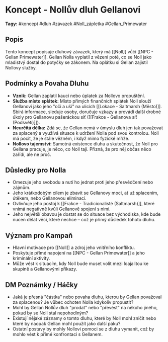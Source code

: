 # Koncept - Nollův dluh Gellanovi

**Tagy:** #koncept #dluh #závazek #Noll_zápletka #Gellan_Primewater

## Popis
Tento koncept popisuje dluhový závazek, který má [[Noll]] vůči [[NPC - Gellan Primewater]]. Gellan Nolla vyplatil z vězení poté, co se Noll jako mladistvý dostal do potyčky se zákonem. Na oplátku si Gellan zajistil Nollovy služby.

## Podmínky a Povaha Dluhu
*   **Vznik:** Gellan zaplatil kauci nebo úplatek za Nollovo propuštění.
*   **Služba místo splátek:** Místo přímých finančních splátek Noll slouží Gellanovi jako jeho "oči a uši" na ulicích [[Lokace - Saltmarsh (Město)]]. Sbírá informace, sleduje osoby, doručuje vzkazy a provádí další drobné úkoly pro Gellanovu pašeráckou síť ([[Frakce - Gellanova síť (Podsvětí)]]).
*   **Neurčitá délka:** Zdá se, že Gellan nemá v úmyslu dluh jen tak považovat za splacený a využívá situace k udržení Nolla pod svou kontrolou. Noll má pocit, že je stále vězněm, i když mimo fyzické mříže.
*   **Nollovo tajemství:** Samotná existence dluhu a skutečnost, že Noll pro Gellana pracuje, je něco, co Noll tají. Přizná, že pro něj občas něco zařídí, ale ne proč.

## Důsledky pro Nolla
*   Omezuje jeho svobodu a nutí ho jednat proti jeho přesvědčení nebo zájmům.
*   Jeho krátkodobým cílem je zbavit se Gellanovy moci, ať už splacením, útěkem, nebo Gellanovou eliminací.
*   Ovlivňuje jeho postoj k [[Frakce - Tradicionalisté (Saltmarsh)]], které vnímá negativně kvůli Gellanově spojení s nimi.
*   Jeho největší obavou je dostat se do situace bez východiska, kde bude nucen dělat věci, které nechce – což je přímý důsledek tohoto dluhu.

## Význam pro Kampaň
*   Hlavní motivace pro [[Noll]] a zdroj jeho vnitřního konfliktu.
*   Poskytuje přímé napojení na [[NPC - Gellan Primewater]] a jeho kriminální aktivity.
*   Může vést k situacím, kdy Noll bude muset volit mezi loajalitou ke skupině a Gellanovými příkazy.

## DM Poznámky / Háčky
*   Jaká je přesná "částka" nebo povaha dluhu, kterou by Gellan považoval za splacenou? Je vůbec ochoten Nolla kdykoliv propustit?
*   Mohl by Gellan Nollův dluh "prodat" nebo "převést" na někoho jiného, pokud by se Noll stal nepohodlným?
*   Existují nějaké záznamy o tomto dluhu, které by Noll mohl zničit nebo které by naopak Gellan mohl použít jako další páku?
*   Ostatní postavy by mohly Nollovi pomoci se z dluhu vymanit, což by mohlo vést k přímé konfrontaci s Gellanem.